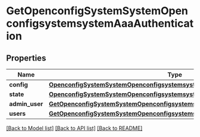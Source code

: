 # GetOpenconfigSystemSystemOpenconfigsystemsystemAaaAuthentication

## Properties
Name | Type | Description | Notes
------------ | ------------- | ------------- | -------------
**config** | [**OpenconfigSystemSystemOpenconfigsystemsystemAaaAuthenticationConfig**](OpenconfigSystemSystemOpenconfigsystemsystemAaaAuthenticationConfig.md) |  | [optional] 
**state** | [**OpenconfigSystemSystemOpenconfigsystemsystemAaaAuthenticationConfig**](OpenconfigSystemSystemOpenconfigsystemsystemAaaAuthenticationConfig.md) |  | [optional] 
**admin_user** | [**GetOpenconfigSystemSystemOpenconfigsystemsystemAaaAuthenticationAdminuser**](GetOpenconfigSystemSystemOpenconfigsystemsystemAaaAuthenticationAdminuser.md) |  | [optional] 
**users** | [**GetOpenconfigSystemSystemOpenconfigsystemsystemAaaAuthenticationUsers**](GetOpenconfigSystemSystemOpenconfigsystemsystemAaaAuthenticationUsers.md) |  | [optional] 

[[Back to Model list]](../README.md#documentation-for-models) [[Back to API list]](../README.md#documentation-for-api-endpoints) [[Back to README]](../README.md)


